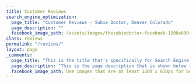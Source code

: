 ```yaml
---
title: Customer Reviews 
search_engine_optimization:
  page_title: "Customer Reviews - Subie Doctor, Denver Colorado"
  page_description: ""
  facebook_image_path: /assets/images/thesubiedoctor-facebook-1200x630.png
class: reviews
permalink: "/reviews/"
layout: page
_comments:
  page_title: "This is the title that's specifically for Search Engine Optimization."
  page_description: "This is the page description that is shown below the page title in the search engine results."
  facebook_image_path: Use images that are at least 1200 x 630px for best results or a minimum of at least 600 x 315px.
---
```






